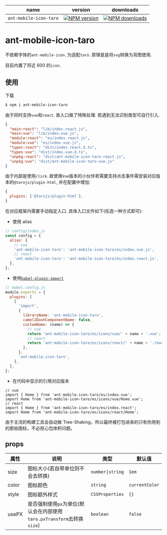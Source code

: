 | name                   | version                      | downloads                      |
| ---------------------- | ---------------------------- | ------------------------------ |
| `ant-mobile-icon-taro` | [![NPM version][image-1]][1] | [![NPM downloads][image-2]][2] |

# ant-mobile-icon-taro

不依赖字体的`ant-mobile-icon`. 为适配`taro`. 原理是是将`svg`转换为背图使用.

目前内置了将近 600 的`icon`.

## 使用

下载

```bash
$ npm i ant-mobile-icon-taro
```

由于同时支持`vue`和`react`. 故入口做了特殊处理. 若遇到无法识别类型可自行引入.

```json | pure
{
  "main:react": "lib/index.react.js",
  "main:vue": "lib/index.vue.js",
  "module:react": "es/index.react.js",
  "module:vue": "es/index.vue.js",
  "types:react": "dist/index.react.d.ts",
  "types:vue": "dist/index.vue.d.ts",
  "unpkg:react": "dist/ant-mobile-icon-taro-react.js",
  "unpkg:vue": "dist/ant-mobile-icon-taro-vue.js"
}
```

由于内部是使用`click`. 故使用`Vue`版本的小伙伴若需要支持点击事件需安装对应版本的`@tarojs/plugin-html`, 并在配置中增加:

```js
{
  plugins: ['@tarojs/plugin-html'],
}
```

在对应框架内需要手动指定入口. 具体入口文件如下(任选一种方式即可):

- 使用 alias

```js | pure
// config/index.js
const config = {
  alias: {
    // vue
    'ant-mobile-icon-taro': 'ant-mobile-icon-taro/es/index.vue.js',
    // react
    'ant-mobile-icon-taro': 'ant-mobile-icon-taro/es/index.react.js',
  },
};
```

- 使用[`babel-plugin-import`](https://github.com/ant-design/babel-plugin-import)

```js | pure
// babel.config.js
module.exports = {
  plugins: [
    [
      'import',
      {
        libraryName: 'ant-mobile-icon-taro',
        camel2DashComponentName: false,
        customName: (name) => {
          // vue
          return 'ant-mobile-icon-taro/es/icons/vue/' + name + '.vue';
          // react
          return 'ant-mobile-icon-taro/es/icons/react/' + name + '.react';
        },
      },
      'ant-mobile-icon-taro',
    ],
  ],
};
```

- 在代码中显示的引用对应版本

```tsx | pure
// vue
import { Home } from 'ant-mobile-icon-taro/es/index.vue';
import Home from 'ant-mobile-icon-taro/es/icons/vue/Home.vue';
// react
import { Home } from 'ant-mobile-icon-taro/es/index.react';
import Home from 'ant-mobile-icon-taro/es/icons/react/Home';
```

由于主流的构建工具会自动做 Tree-Shaking，所以最终被打包进来的只有你用到的那些图标，不必担心包体积问题。

## props

| 属性  | 说明                                                                   | 类型             | 默认值         |
| ----- | ---------------------------------------------------------------------- | ---------------- | -------------- |
| size  | 图标大小(若自带单位则不会去转换)                                       | `number\|string` | `1em`          |
| color | 图标颜色                                                               | `string`         | `currentColor` |
| style | 图标额外样式                                                           | `CSSProperties`  | `{}`           |
| usePX | 是否强制使用`px`为单位(默认会在内部使用`taro.pxTransform`去转换`size`) | `boolean`        | `false`        |

[1]: https://www.npmjs.com/package/ant-mobile-icon-taro
[2]: https://npmjs.org/package/ant-mobile-icon-taro
[image-1]: https://img.shields.io/npm/v/ant-mobile-icon-taro.svg?style=flat
[image-2]: https://img.shields.io/npm/dm/ant-mobile-icon-taro.svg?style=flat
